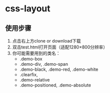 # css-layout
 ## 使用步骤
 1. 点击右上方clone or download下载
 2. 双击test.html打开页面（适配1280×800分辨率）
 3. 你可能需要用到的类名：
    * .demo-box
    * .demo-div, .demo-span
    * .demo-black, .demo-red, .demo-white
    * .clearfix,
    * .demo-relative
    * .demo-positioned, .demo-absolute
